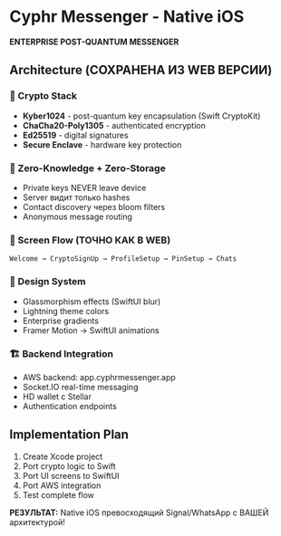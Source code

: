 # Cyphr Messenger - Native iOS

**ENTERPRISE POST-QUANTUM MESSENGER**

## Architecture (СОХРАНЕНА ИЗ WEB ВЕРСИИ)

### 🔐 Crypto Stack
- **Kyber1024** - post-quantum key encapsulation (Swift CryptoKit)
- **ChaCha20-Poly1305** - authenticated encryption 
- **Ed25519** - digital signatures
- **Secure Enclave** - hardware key protection

### 🎯 Zero-Knowledge + Zero-Storage
- Private keys NEVER leave device
- Server видит только hashes
- Contact discovery через bloom filters
- Anonymous message routing

### 📱 Screen Flow (ТОЧНО КАК В WEB)
```
Welcome → CryptoSignUp → ProfileSetup → PinSetup → Chats
```

### 🎨 Design System  
- Glassmorphism effects (SwiftUI blur)
- Lightning theme colors
- Enterprise gradients
- Framer Motion → SwiftUI animations

### 🏗️ Backend Integration
- AWS backend: app.cyphrmessenger.app
- Socket.IO real-time messaging
- HD wallet с Stellar
- Authentication endpoints

## Implementation Plan

1. Create Xcode project
2. Port crypto logic to Swift
3. Port UI screens to SwiftUI  
4. Port AWS integration
5. Test complete flow

**РЕЗУЛЬТАТ:** Native iOS превосходящий Signal/WhatsApp с ВАШЕЙ архитектурой!